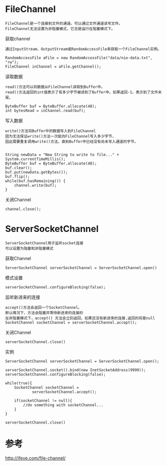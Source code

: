 


# FileChannel


	FileChannel是一个连接到文件的通道。可以通过文件通道读写文件。
	FileChannel无法设置为非阻塞模式，它总是运行在阻塞模式下。

获取channel


	通过InputStream、OutputStream或RandomAccessFile来获取一个FileChannel实例。
	
	RandomAccessFile aFile = new RandomAccessFile("data/nio-data.txt", "rw");
	FileChannel inChannel = aFile.getChannel();
  
读取数据
 

	read()方法可以将数据从FileChannel读取到Buffer中。
	read()方法返回的int值表示了有多少字节被读到了Buffer中。如果返回-1，表示到了文件末尾。

	ByteBuffer buf = ByteBuffer.allocate(48);
	int bytesRead = inChannel.read(buf);

写入数据


	write()方法将Buffer中的数据写入到FileChannel
	因为无法保证write()方法一次能向FileChannel写入多少字节，
	因此需要重复调用write()方法，直到Buffer中已经没有尚未写入通道的字节。


	String newData = "New String to write to file..." + System.currentTimeMillis();
	ByteBuffer buf = ByteBuffer.allocate(48);
	buf.clear();
	buf.put(newData.getBytes());
	buf.flip();
	while(buf.hasRemaining()) {
		channel.write(buf);
	}



关闭Channel

	channel.close();

# ServerSocketChannel

	ServerSocketChannel用于监听socket连接
	可以设置为阻塞和非阻塞模式

获取Channel

	ServerSocketChannel serverSocketChannel = ServerSocketChannel.open()
	
模式设置

	serverSocketChannel.configureBlocking(false);
	
	
监听新进来的连接


	accept()方法会返回一个SocketChannel。
	默认情况下，方法会阻塞并等待新进来的连接的 
	在非阻塞模式下，accept() 方法会立刻返回，如果还没有新进来的连接,返回的将是null
	SocketChannel socketChannel = serverSocketChannel.accept();	 

关闭Channel

	serverSocketChannel.close()


实例

	ServerSocketChannel serverSocketChannel = ServerSocketChannel.open();

	serverSocketChannel.socket().bind(new InetSocketAddress(9999));
	serverSocketChannel.configureBlocking(false);

	while(true){
		SocketChannel socketChannel =
				serverSocketChannel.accept();

		if(socketChannel != null){
			//do something with socketChannel...
		}
	}

	serverSocketChannel.close()




  
  
# 参考

http://ifeve.com/file-channel/

